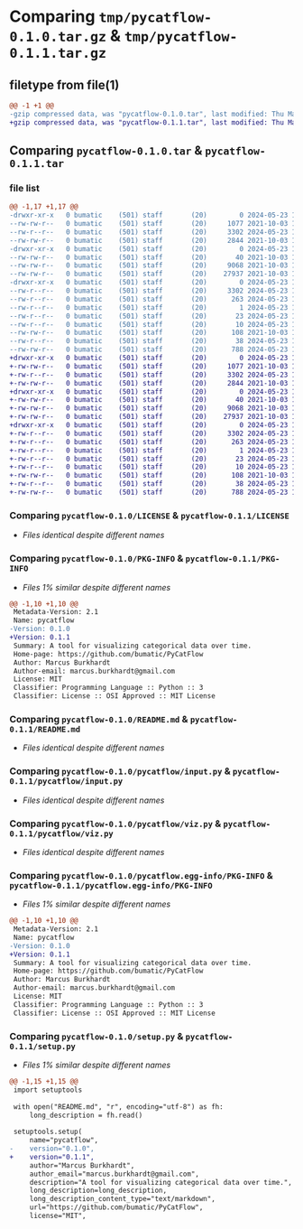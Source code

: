 # Comparing `tmp/pycatflow-0.1.0.tar.gz` & `tmp/pycatflow-0.1.1.tar.gz`

## filetype from file(1)

```diff
@@ -1 +1 @@
-gzip compressed data, was "pycatflow-0.1.0.tar", last modified: Thu May 23 19:50:40 2024, max compression
+gzip compressed data, was "pycatflow-0.1.1.tar", last modified: Thu May 23 19:59:03 2024, max compression
```

## Comparing `pycatflow-0.1.0.tar` & `pycatflow-0.1.1.tar`

### file list

```diff
@@ -1,17 +1,17 @@
-drwxr-xr-x   0 bumatic    (501) staff       (20)        0 2024-05-23 19:50:40.580853 pycatflow-0.1.0/
--rw-rw-r--   0 bumatic    (501) staff       (20)     1077 2021-10-03 11:41:14.000000 pycatflow-0.1.0/LICENSE
--rw-r--r--   0 bumatic    (501) staff       (20)     3302 2024-05-23 19:50:40.564371 pycatflow-0.1.0/PKG-INFO
--rw-rw-r--   0 bumatic    (501) staff       (20)     2844 2021-10-03 11:41:14.000000 pycatflow-0.1.0/README.md
-drwxr-xr-x   0 bumatic    (501) staff       (20)        0 2024-05-23 19:50:40.522210 pycatflow-0.1.0/pycatflow/
--rw-rw-r--   0 bumatic    (501) staff       (20)       40 2021-10-03 11:41:14.000000 pycatflow-0.1.0/pycatflow/__init__.py
--rw-rw-r--   0 bumatic    (501) staff       (20)     9068 2021-10-03 11:41:14.000000 pycatflow-0.1.0/pycatflow/input.py
--rw-rw-r--   0 bumatic    (501) staff       (20)    27937 2021-10-03 11:41:14.000000 pycatflow-0.1.0/pycatflow/viz.py
-drwxr-xr-x   0 bumatic    (501) staff       (20)        0 2024-05-23 19:50:40.562580 pycatflow-0.1.0/pycatflow.egg-info/
--rw-r--r--   0 bumatic    (501) staff       (20)     3302 2024-05-23 19:50:40.000000 pycatflow-0.1.0/pycatflow.egg-info/PKG-INFO
--rw-r--r--   0 bumatic    (501) staff       (20)      263 2024-05-23 19:50:40.000000 pycatflow-0.1.0/pycatflow.egg-info/SOURCES.txt
--rw-r--r--   0 bumatic    (501) staff       (20)        1 2024-05-23 19:50:40.000000 pycatflow-0.1.0/pycatflow.egg-info/dependency_links.txt
--rw-r--r--   0 bumatic    (501) staff       (20)       23 2024-05-23 19:50:40.000000 pycatflow-0.1.0/pycatflow.egg-info/requires.txt
--rw-r--r--   0 bumatic    (501) staff       (20)       10 2024-05-23 19:50:40.000000 pycatflow-0.1.0/pycatflow.egg-info/top_level.txt
--rw-rw-r--   0 bumatic    (501) staff       (20)      108 2021-10-03 11:41:14.000000 pycatflow-0.1.0/pyproject.toml
--rw-r--r--   0 bumatic    (501) staff       (20)       38 2024-05-23 19:50:40.581160 pycatflow-0.1.0/setup.cfg
--rw-rw-r--   0 bumatic    (501) staff       (20)      788 2024-05-23 19:43:31.000000 pycatflow-0.1.0/setup.py
+drwxr-xr-x   0 bumatic    (501) staff       (20)        0 2024-05-23 19:59:03.403694 pycatflow-0.1.1/
+-rw-rw-r--   0 bumatic    (501) staff       (20)     1077 2021-10-03 11:41:14.000000 pycatflow-0.1.1/LICENSE
+-rw-r--r--   0 bumatic    (501) staff       (20)     3302 2024-05-23 19:59:03.399579 pycatflow-0.1.1/PKG-INFO
+-rw-rw-r--   0 bumatic    (501) staff       (20)     2844 2021-10-03 11:41:14.000000 pycatflow-0.1.1/README.md
+drwxr-xr-x   0 bumatic    (501) staff       (20)        0 2024-05-23 19:59:03.341055 pycatflow-0.1.1/pycatflow/
+-rw-rw-r--   0 bumatic    (501) staff       (20)       40 2021-10-03 11:41:14.000000 pycatflow-0.1.1/pycatflow/__init__.py
+-rw-rw-r--   0 bumatic    (501) staff       (20)     9068 2021-10-03 11:41:14.000000 pycatflow-0.1.1/pycatflow/input.py
+-rw-rw-r--   0 bumatic    (501) staff       (20)    27937 2021-10-03 11:41:14.000000 pycatflow-0.1.1/pycatflow/viz.py
+drwxr-xr-x   0 bumatic    (501) staff       (20)        0 2024-05-23 19:59:03.395072 pycatflow-0.1.1/pycatflow.egg-info/
+-rw-r--r--   0 bumatic    (501) staff       (20)     3302 2024-05-23 19:59:03.000000 pycatflow-0.1.1/pycatflow.egg-info/PKG-INFO
+-rw-r--r--   0 bumatic    (501) staff       (20)      263 2024-05-23 19:59:03.000000 pycatflow-0.1.1/pycatflow.egg-info/SOURCES.txt
+-rw-r--r--   0 bumatic    (501) staff       (20)        1 2024-05-23 19:59:03.000000 pycatflow-0.1.1/pycatflow.egg-info/dependency_links.txt
+-rw-r--r--   0 bumatic    (501) staff       (20)       23 2024-05-23 19:59:03.000000 pycatflow-0.1.1/pycatflow.egg-info/requires.txt
+-rw-r--r--   0 bumatic    (501) staff       (20)       10 2024-05-23 19:59:03.000000 pycatflow-0.1.1/pycatflow.egg-info/top_level.txt
+-rw-rw-r--   0 bumatic    (501) staff       (20)      108 2021-10-03 11:41:14.000000 pycatflow-0.1.1/pyproject.toml
+-rw-r--r--   0 bumatic    (501) staff       (20)       38 2024-05-23 19:59:03.404068 pycatflow-0.1.1/setup.cfg
+-rw-rw-r--   0 bumatic    (501) staff       (20)      788 2024-05-23 19:58:25.000000 pycatflow-0.1.1/setup.py
```

### Comparing `pycatflow-0.1.0/LICENSE` & `pycatflow-0.1.1/LICENSE`

 * *Files identical despite different names*

### Comparing `pycatflow-0.1.0/PKG-INFO` & `pycatflow-0.1.1/PKG-INFO`

 * *Files 1% similar despite different names*

```diff
@@ -1,10 +1,10 @@
 Metadata-Version: 2.1
 Name: pycatflow
-Version: 0.1.0
+Version: 0.1.1
 Summary: A tool for visualizing categorical data over time.
 Home-page: https://github.com/bumatic/PyCatFlow
 Author: Marcus Burkhardt
 Author-email: marcus.burkhardt@gmail.com
 License: MIT
 Classifier: Programming Language :: Python :: 3
 Classifier: License :: OSI Approved :: MIT License
```

### Comparing `pycatflow-0.1.0/README.md` & `pycatflow-0.1.1/README.md`

 * *Files identical despite different names*

### Comparing `pycatflow-0.1.0/pycatflow/input.py` & `pycatflow-0.1.1/pycatflow/input.py`

 * *Files identical despite different names*

### Comparing `pycatflow-0.1.0/pycatflow/viz.py` & `pycatflow-0.1.1/pycatflow/viz.py`

 * *Files identical despite different names*

### Comparing `pycatflow-0.1.0/pycatflow.egg-info/PKG-INFO` & `pycatflow-0.1.1/pycatflow.egg-info/PKG-INFO`

 * *Files 1% similar despite different names*

```diff
@@ -1,10 +1,10 @@
 Metadata-Version: 2.1
 Name: pycatflow
-Version: 0.1.0
+Version: 0.1.1
 Summary: A tool for visualizing categorical data over time.
 Home-page: https://github.com/bumatic/PyCatFlow
 Author: Marcus Burkhardt
 Author-email: marcus.burkhardt@gmail.com
 License: MIT
 Classifier: Programming Language :: Python :: 3
 Classifier: License :: OSI Approved :: MIT License
```

### Comparing `pycatflow-0.1.0/setup.py` & `pycatflow-0.1.1/setup.py`

 * *Files 1% similar despite different names*

```diff
@@ -1,15 +1,15 @@
 import setuptools
 
 with open("README.md", "r", encoding="utf-8") as fh:
     long_description = fh.read()
 
 setuptools.setup(
     name="pycatflow", 
-    version="0.1.0",
+    version="0.1.1",
     author="Marcus Burkhardt",
     author_email="marcus.burkhardt@gmail.com",
     description="A tool for visualizing categorical data over time.",
     long_description=long_description,
     long_description_content_type="text/markdown",
     url="https://github.com/bumatic/PyCatFlow",
     license="MIT",
```

